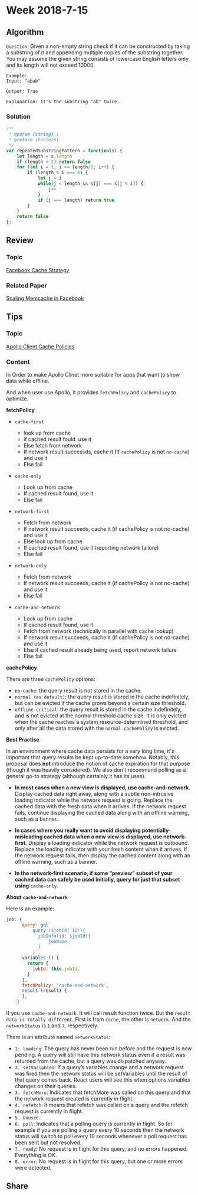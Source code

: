 # Week 2018-7-15
## Algorithm
`Question`: Given a non-empty string check if it can be constructed by taking a substring of it and appending multiple copies of the substring together. You may assume the given string consists of lowercase English letters only and its length will not exceed 10000.

```
Example:
Input: "abab"

Output: True

Explanation: It's the substring "ab" twice.
```

### Solution

```javascript
/**
 * @param {string} s
 * @return {boolean}
 */
var repeatedSubstringPattern = function(s) {
    let length = s.length
    if (length < 2) return false
    for (let i = 1; i <= length/2; i++) {
        if (length % i === 0) {
            let j = i
            while(j < length && s[j] === s[j % i]) {
                j++
            }
            if (j === length) return true
        }
    }
    return false
};
```

## Review
### Topic
[Facebook Cache Strategy](https://medium.com/@shagun/scaling-memcache-at-facebook-1ba77d71c082)

### Related Paper
[Scaling Memcache in Facebook](http://www.cs.utah.edu/~stutsman/cs6963/public/papers/memcached.pdf)

## Tips
### Topic
[Apollo Client Cache Policies](https://quip.com/BxU7A5nRM4JW)

### Content
In Order to make Apollo Clinet more suitable for apps that want to show data while offline.

And when user use Apollo, it provides `fetchPolicy` and `cachePolicy` to optimize.

**fetchPolicy**

* `cache-first`
    * look up from cache
    * if cached result fould. use it
    * Else fetch from network
    * If network result successds, cache it (If `cachePolicy` is not `no-cache`) and use it
    * Else fail

* `cache-only`
    * Look up from cache
    * If cached result found, use it
    * Else fail

* `network-first`
    * Fetch from network
    * If network result succeeds, cache it (if cachePolicy is not no-cache) and use it
    * Else look up from cache
    * If cached result found, use it (reporting network failure)
    * Else fail

* `network-only`
    * Fetch from network
    * If network result succeeds, cache it (if cachePolicy is not no-cache) and use it
    * Else fail

* `cache-and-network`
    * Look up from cache
    * If cached result found, use it
    * Fetch from network (technically in parallel with cache lookup)
    * If network result succeeds, cache it (if cachePolicy is not no-cache) and use it
    * Else if cached result already being used, report network failure
    * Else fail


**cachePolicy**

There are three `cachePolicy` options:
* `no-cache`: the query result is not stored in the cache.
* `normal (as default)`: the query result is stored in the cache indefinitely, but can be evicted if the cache grows beyond a certain size threshold.
* `offline-critical`: the query result is stored in the cache indefinitely, and is not evicted at the normal threshold cache size. It is only evicted when the cache reaches a system resource-determined threshold, and only after all the data stored with the `normal cachePolicy` is evicted.

**Best Practise**

In an environment where cache data persists for a very long time, it's important that query results be kept up-to-date somehow. Notably, this proposal does **not** introduce the notion of cache expiration for that purpose (though it was heavily considered). We also don't recommend polling as a general go-to strategy (although certainly it has its uses).

* **In most cases when a new view is displayed, use cache-and-network.** Display cached data right away, along with a subtle non-intrusive loading indicator while the network request is going. Replace the cached data with the fresh data when it arrives. If the network request fails, continue displaying the cached data along with an offline warning, such as a banner.

* **In cases where you really want to avoid displaying potentially-misleading cached data when a new view is displayed, use network-first.** Display a loading indicator while the network request is outbound. Replace the loading indicator with your fresh content when it arrives. If the network request fails, then display the cached content along with an offline warning, such as a banner. 

* **In the network-first scenario, if some “preview” subset of your cached data can safely be used initially, query for just that subset using** `cache-only`.


**About `cache-and-network`**

Here is an example:
```javascript
job: {
      query: gql`
          query ($jobId: ID!){
            jobInfo(id: $jobId){
                jobName
            }
          }`,
      variables () {
        return {
          jobId: this.jobId,
        }
      },
      fetchPolicy: 'cache-and-network',
      result (result) {
      },
    }
```
If you use `cache-and-network`. It will call result function twice. But the `result data is totally different`. First is from `cache`, the other is `network`. And the `networkStatus` is `1` and `7`, respectively.

There is an attribute named `networkStatus`:
- `1: loading`: The query has never been run before and the request is now pending. A query will still have this network status even if a result was returned from the cache, but a query was dispatched anyway.
- `2. setVariables`: If a query’s variables change and a network request was fired then the network status will be setVariables until the result of that query comes back. React users will see this when options.variables changes on their queries.
- `3. fetchMore`: Indicates that fetchMore was called on this query and that the network request created is currently in flight.
- `4. refetch`: It means that refetch was called on a query and the refetch request is currently in flight.
- `5. Unused.`
- `6. poll`: Indicates that a polling query is currently in flight. So for example if you are polling a query every 10 seconds then the network status will switch to poll every 10 seconds whenever a poll request has been sent but not resolved.
- `7. ready`: No request is in flight for this query, and no errors happened. Everything is OK.
- `8. error`: No request is in flight for this query, but one or more errors were detected.

## Share